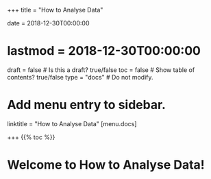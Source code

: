 +++
title = "How to Analyse Data"

date = 2018-12-30T00:00:00
# lastmod = 2018-12-30T00:00:00

draft = false  # Is this a draft? true/false
toc = false  # Show table of contents? true/false
type = "docs"  # Do not modify.

# Add menu entry to sidebar.
 linktitle = "How to Analyse Data"
 [menu.docs]
 

  
+++
{{% toc %}}


# Welcome to How to Analyse Data!


